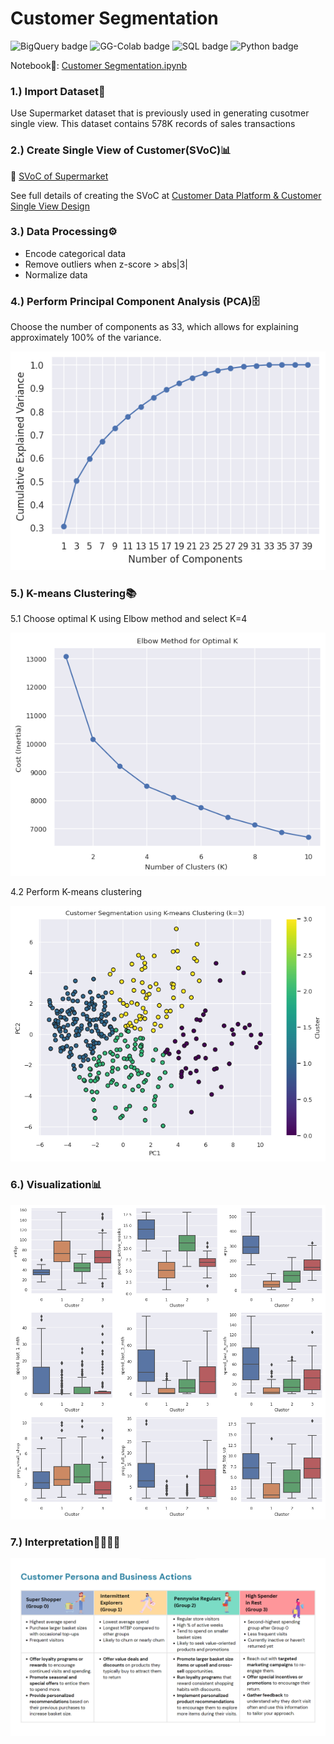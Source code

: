 # Customer Segmentation
![BigQuery badge](https://img.shields.io/badge/-BigQuery-blue.svg) 
![GG-Colab badge](https://img.shields.io/badge/-Google--Colab-blue.svg)
![SQL badge](https://img.shields.io/badge/-SQL-green.svg)
![Python badge](https://img.shields.io/badge/-Python-green.svg)

Notebook:open_book:: [Customer Segmentation.ipynb](https://github.com/JamjureeK/MADT8101-Customer-Analytics/blob/dff048c52761c6cc403087134c5f007ea2e31535/%2304%20Customer%20Segmentation/Customer_Segmentation.ipynb)

### 1.) Import Dataset:open_file_folder:
Use Supermarket dataset that is previously used in generating cusotmer single view. This dataset contains 578K records of sales transactions

### 2.) Create Single View of Customer(SVoC):bar_chart:

:round_pushpin: [SVoC of Supermarket](https://github.com/JamjureeK/MADT8101-Customer-Analytics/blob/11aa2c925832c4535f47d891aef752b372aab8d3/%2304%20Customer%20Segmentation/svoc_supermarket.csv)

See full details of creating the SVoC at [Customer Data Platform & Customer Single View Design](https://github.com/JamjureeK/MADT8101-Customer-Analytics/tree/41d322e452e9e9e00917b749b96a06de5ac8d5f5/%2301%20Customer%20Data%20Platfrom%20%26%20Customer%20Single%20View%20Design)

### 3.) Data Processing:gear:
- Encode categorical data
- Remove outliers when z-score > abs|3|
- Normalize data

### 4.) Perform Principal Component Analysis (PCA):file_cabinet:
Choose the number of components as 33, which allows for explaining approximately 100% of the variance.

![Alt text](https://github.com/JamjureeK/MADT8101-Customer-Analytics/blob/1476da3dd4c1386d308cc6e90da9e7a5bb32d37b/%2304%20Customer%20Segmentation/pca.png)

### 5.) K-means Clustering:books:
5.1 Choose optimal K using Elbow method and select K=4

![Alt text](https://github.com/JamjureeK/MADT8101-Customer-Analytics/blob/1476da3dd4c1386d308cc6e90da9e7a5bb32d37b/%2304%20Customer%20Segmentation/k-means%20elbow.png)

4.2 Perform K-means clustering

![Alt text](https://github.com/JamjureeK/MADT8101-Customer-Analytics/blob/1476da3dd4c1386d308cc6e90da9e7a5bb32d37b/%2304%20Customer%20Segmentation/k-means.png)

### 6.) Visualization:bar_chart:

![Alt text](https://github.com/JamjureeK/MADT8101-Customer-Analytics/blob/1476da3dd4c1386d308cc6e90da9e7a5bb32d37b/%2304%20Customer%20Segmentation/Visualize.png)

### 7.) Interpretation:family_man_woman_girl_boy:
![Alt text](https://github.com/JamjureeK/MADT8101-Customer-Analytics/blob/1476da3dd4c1386d308cc6e90da9e7a5bb32d37b/%2304%20Customer%20Segmentation/Customer%20Persona%20and%20Business%20Actions.png)









